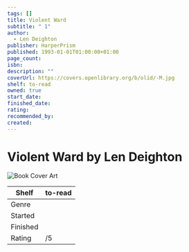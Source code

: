 ```yaml
---
tags: []
title: Violent Ward
subtitle: " 1"
author:
  - Len Deighton
publisher: HarperPrism
published: 1993-01-01T01:00:00+01:00
page_count: 
isbn: 
description: ""
coverUrl: https://covers.openlibrary.org/b/olid/-M.jpg
shelf: to-read
owned: true
start_date: 
finished_date: 
rating: 
recommended_by: 
created: 
---
```


# Violent Ward by Len Deighton

![Book Cover Art](https://covers.openlibrary.org/b/olid/-M.jpg)

| Shelf | to-read |
| --- | --- |
| Genre |  |
| Started |  |
| Finished |  |
| Rating | /5 |

